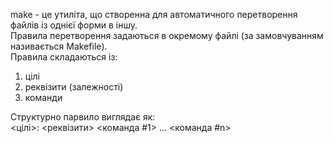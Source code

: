 make - це утиліта, що створенна для автоматичного перетворення файлів із однієї форми в іншу.  
Правила перетворення задаються в окремому файлі (за замовчуванням називається Makefile).  
Правила складаються із:  
1.  цілі
2.  реквізити (залежності)
3.  команди  

Структурно парвило виглядає як:  
    <цілі>: <реквізити>
	    <команда #1>
		...
		<команда #n>

